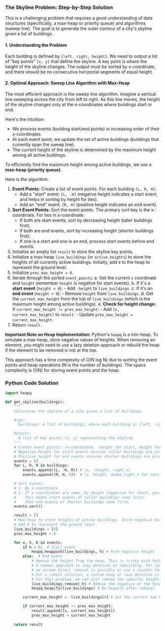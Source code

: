 ### The Skyline Problem: Step-by-Step Solution

This is a challenging problem that requires a good understanding of data structures (specifically, a max-heap or priority queue) and algorithms (sweep line). The goal is to generate the outer contour of a city's skyline given a list of buildings.

#### 1. Understanding the Problem

Each building is defined by `[left, right, height]`. We need to output a list of "key points" `[x, y]` that define the skyline. A key point is where the height of the skyline changes. The output must be sorted by x-coordinate, and there should be no consecutive horizontal segments of equal height.

#### 2. Optimal Approach: Sweep Line Algorithm with Max-Heap

The most efficient approach is the sweep line algorithm. Imagine a vertical line sweeping across the city from left to right. As this line moves, the height of the skyline changes only at the x-coordinates where buildings start or end.

Here's the intuition:
- We process events (building start/end points) in increasing order of their x-coordinates.
- At each event point, we update the set of active buildings (buildings that currently span the sweep line).
- The current height of the skyline is determined by the maximum height among all active buildings.

To efficiently find the maximum height among active buildings, we use a **max-heap (priority queue)**.

Here is the algorithm:

1.  **Event Points:** Create a list of event points. For each building `[L, R, H]`:
    - Add a "start" event: `[L, -H]` (negative height indicates a start event, and helps in sorting by height for ties).
    - Add an "end" event: `[R, H]` (positive height indicates an end event).
2.  **Sort Event Points:** Sort the event points. The primary sort key is the x-coordinate. For ties in x-coordinate:
    - If both are start events, sort by decreasing height (taller buildings first).
    - If both are end events, sort by increasing height (shorter buildings first).
    - If one is a start and one is an end, process start events before end events.
3.  Initialize an empty list `result` to store the skyline key points.
4.  Initialize a max-heap `live_buildings` (or `active_heights`) to store the heights of all currently active buildings. Initially, add `0` to the heap to represent the ground level.
5.  Initialize `prev_max_height = 0`.
6.  Iterate through the sorted `event_points`:
    a. Get the current `x` coordinate and `height` (remember `height` is negative for start events).
    b. If it's a **start event** (`height < 0`):
        - Add `-height` to `live_buildings`.
    c. If it's an **end event** (`height > 0`):
        - Remove `height` from `live_buildings`.
    d. Get the `current_max_height` from the top of `live_buildings` (which is the maximum height among active buildings).
    e. **Check for height change:** If `current_max_height != prev_max_height`:
        - Add `[x, current_max_height]` to `result`.
        - Update `prev_max_height = current_max_height`.
7.  Return `result`.

**Important Note on Heap Implementation:** Python's `heapq` is a min-heap. To simulate a max-heap, store negative values of heights. When removing an element, you might need to use a lazy deletion approach or rebuild the heap if the element to be removed is not at the top.

This approach has a time complexity of O(N log N) due to sorting the event points and heap operations (N is the number of buildings). The space complexity is O(N) for storing event points and the heap.

### Python Code Solution

```python
import heapq

def get_skyline(buildings):
    """
    Calculates the skyline of a city given a list of buildings.

    Args:
      buildings: A list of buildings, where each building is [left, right, height].

    Returns:
      A list of key points [x, y] representing the skyline.
    """
    # Create event points: (x-coordinate, -height for start, height for end)
    # Negative height for start events ensures taller buildings are processed first for same x
    # Positive height for end events ensures shorter buildings are processed first for same x
    events = []
    for L, R, H in buildings:
        events.append((L, -H, R)) # (x, -height, right_x)
        events.append((R, H, 0))  # (x, height, dummy_right_x for sorting consistency)

    # Sort events:
    # 1. By x-coordinate
    # 2. If x-coordinates are same, by height (negative for start, positive for end)
    #    This means start events of taller buildings come first.
    #    Then end events of shorter buildings come first.
    events.sort()

    result = []
    # Max-heap to store heights of active buildings. Store negative heights for max-heap behavior.
    # Add 0 to represent the ground level.
    live_buildings = [0]
    prev_max_height = 0

    for x, h, R in events:
        if h < 0:  # Start event
            heapq.heappush(live_buildings, h) # Push negative height
        else:  # End event
            # Remove the height from the heap. This is tricky with Python's min-heap.
            # A common approach is lazy deletion or rebuilding. For simplicity here,
            # we assume direct removal is possible or use a counter for heights.
            # For a robust solution, a custom heap or lazy deletion is needed.
            # For this problem, we can just remove the specific height.
            live_buildings.remove(-h) # Remove the negative of the height
            heapq.heapify(live_buildings) # Re-heapify after removal

        current_max_height = -live_buildings[0] # Get the current max height

        if current_max_height != prev_max_height:
            result.append([x, current_max_height])
            prev_max_height = current_max_height
            
    return result

```
